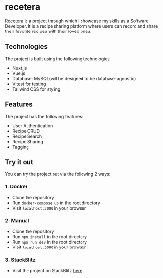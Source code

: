 # recetera

Recetera is a project through which I showcase my skills as a Software Developer. It is a recipe sharing platform where users can record and share their favorite recipes with their loved ones.

## Technologies

The project is built using the following technologies:

- Nuxt.js
- Vue.js
- Database: MySQL(will be designed to be database-agnostic)
- Vitest for testing
- Tailwind CSS for styling

## Features

The project has the following features:

- User Authentication
- Recipe CRUD
- Recipe Search
- Recipe Sharing
- Tagging

## Try it out

You can try the project out via the following 2 ways:

### 1. Docker

- Clone the repository
- Run `docker-compose up` in the root directory
- Visit `localhost:3000` in your browser

### 2. Manual

- Clone the repository
- Run `npm install` in the root directory
- Run `npm run dev` in the root directory
- Visit `localhost:3000` in your browser

### 3. StackBlitz

- Visit the project on StackBlitz [here](https://stackblitz.com/github/oluwakeye-john/recetera)
